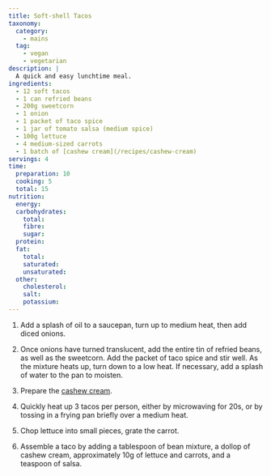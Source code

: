 ```yaml
---
title: Soft-shell Tacos
taxonomy:
  category:
    - mains
  tag:
    - vegan
    - vegetarian
description: |
  A quick and easy lunchtime meal.
ingredients:
  - 12 soft tacos
  - 1 can refried beans
  - 200g sweetcorn
  - 1 onion
  - 1 packet of taco spice
  - 1 jar of tomato salsa (medium spice)
  - 100g lettuce
  - 4 medium-sized carrots
  - 1 batch of [cashew cream](/recipes/cashew-cream)
servings: 4
time:
  preparation: 10
  cooking: 5
  total: 15
nutrition:
  energy:
  carbohydrates:
    total:
    fibre:
    sugar:
  protein:
  fat:
    total:
    saturated:
    unsaturated:
  other:
    cholesterol:
    salt:
    potassium:
---
```


1. Add a splash of oil to a saucepan, turn up to medium heat, then add diced onions.

2. Once onions have turned translucent, add the entire tin of refried beans, as well as the sweetcorn. Add the packet of taco spice and stir well. As the mixture heats up, turn down to a low heat. If necessary, add a splash of water to the pan to moisten.

3. Prepare the [cashew cream](/recipes/cashew-cream).

4. Quickly heat up 3 tacos per person, either by microwaving for 20s, or by tossing in a frying pan briefly over a medium heat.

5. Chop lettuce into small pieces, grate the carrot.

6. Assemble a taco by adding a tablespoon of bean mixture, a dollop of cashew cream, approximately 10g of lettuce and carrots, and a teaspoon of salsa.

